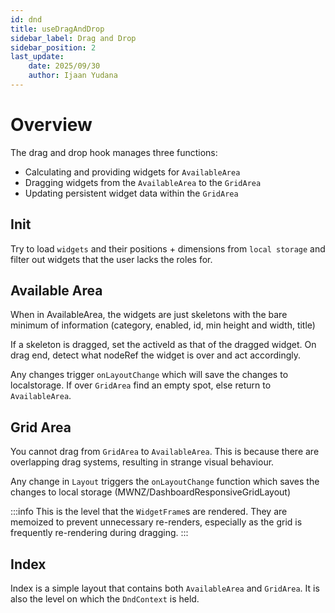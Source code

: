 ```yaml
---
id: dnd
title: useDragAndDrop
sidebar_label: Drag and Drop
sidebar_position: 2
last_update:
    date: 2025/09/30
    author: Ijaan Yudana
---
```


# Overview

The drag and drop hook manages three functions:

- Calculating and providing widgets for `AvailableArea`
- Dragging widgets from the `AvailableArea` to the `GridArea`
- Updating persistent widget data within the `GridArea`

## Init

Try to load `widgets` and their positions + dimensions from `local storage` and filter out widgets that the user lacks the roles for.

## Available Area

When in AvailableArea, the widgets are just skeletons with the bare minimum of information (category, enabled, id, min height and width, title)

If a skeleton is dragged, set the activeId as that of the dragged widget. On drag end, detect what nodeRef the widget is over and act accordingly.

Any changes trigger `onLayoutChange` which will save the changes to localstorage. If over `GridArea` find an empty spot, else return to `AvailableArea`.

## Grid Area

You cannot drag from `GridArea` to `AvailableArea`. This is because there are overlapping drag systems, resulting in strange visual behaviour. 

Any change in `Layout` triggers the `onLayoutChange` function which saves the changes to local storage (MWNZ/DashboardResponsiveGridLayout)

:::info
This is the level that the `WidgetFrame`s are rendered. They are memoized to prevent unnecessary re-renders, especially as the grid is frequently re-rendering during dragging.
:::

## Index

Index is a simple layout that contains both `AvailableArea` and `GridArea`. It is also the level on which the `DndContext` is held.





